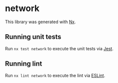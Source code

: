 # network

This library was generated with [Nx](https://nx.dev).

## Running unit tests

Run `nx test network` to execute the unit tests via [Jest](https://jestjs.io).

## Running lint

Run `nx lint network` to execute the lint via [ESLint](https://eslint.org/).
